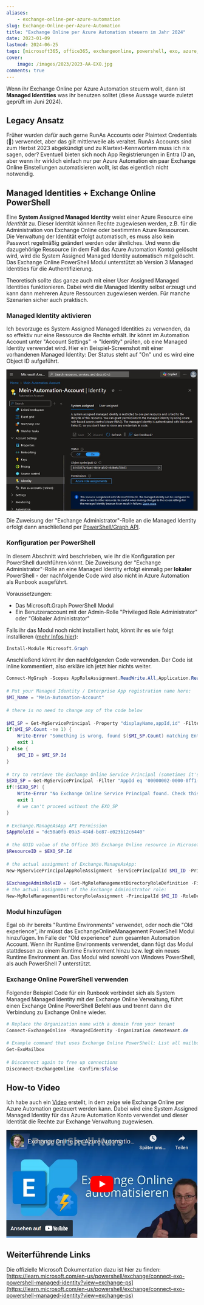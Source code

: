 ```yaml
---
aliases:
    - exchange-online-per-azure-automation
slug: Exchange-Online-per-Azure-Automation
title: "Exchange Online per Azure Automation steuern im Jahr 2024"
date: 2023-01-09
lastmod: 2024-06-25
tags: [microsoft365, office365, exchangeonline, powershell, exo, azure, azureautomation]
cover:
    image: /images/2023/2023-AA-EXO.jpg
comments: true    
---
```


Wenn ihr Exchange Online per Azure Automation steuern wollt, dann ist **Managed Identities** was ihr benutzen solltet (diese Aussage wurde zuletzt geprüft im Juni 2024).

## Legacy Ansatz

Früher wurden dafür auch gerne RunAs Accounts oder Plaintext Credentials (🤢) verwendet, aber das gilt mittlerweile als veraltet. RunAs Accounts sind zum Herbst 2023 abgekündigt und zu Klartext-Kennwörtern muss ich nix sagen, oder?
Eventuell bieten sich noch App Registrierungen in Entra ID an, aber wenn ihr wirklich einfach nur per Azure Automation ein paar Exchange Online Einstellungen automatisieren wollt, ist das eigentlich nicht notwendig.

## Managed Identities + Exchange Online PowerShell

Eine **System Assigned Managed Identity** weist einer Azure Resource eine *Identität* zu. Dieser Identität können Rechte zugewiesen werden, z.B. für die Administration von Exchange Online oder bestimmten Azure Ressourcen. Die Verwaltung der Identität erfolgt automatisch, es muss also kein Passwort regelmäßig geändert werden oder ähnliches. Und wenn die dazugehörige Ressource (in dem Fall das Azure Automation Konto) gelöscht wird, wird die System Assigned Managed Identity automatisch mitgelöscht.
Das Exchange Online PowerShell Modul unterstützt ab Version 3 Managed Identities für die Authentifizierung.

Theoretisch sollte das ganze auch mit einer User Assigned Managed Identities funktionieren. Dabei wird die Managed Identity selbst erzeugt und kann dann mehreren Azure Ressourcen zugewiesen werden. Für manche Szenarien sicher auch praktisch.

### Managed Identity aktivieren

Ich bevorzuge es System Assigned Managed Identities zu verwenden, da so effektiv nur eine Ressource die Rechte erhält. Ihr könnt im Automation Account unter "Account Settings" -> "Identity" prüfen, ob eine Managed Identity verwendet wird. Hier ein Beispiel-Screenshot mit einer vorhandenen Managed Identity: Der Status steht auf "On" und es wird eine Object ID aufgeführt.

[![Beispiel für einen Azure Automation Account mit einer System Assigned Managed Identity](/images/2024/2024-06-21_AutomationAccount-Managed-Identity.jpg "Beispiel für einen Azure Automation Account mit einer System Assigned Managed Identity")](/images/2024/2024-06-21_AutomationAccount-Managed-Identity.jpg)

Die Zuweisung der "Exchange Administrator"-Rolle an die Managed Identity erfolgt dann anschließend per [PowerShell/Graph API](#konfiguration-per-powershell).

### Konfiguration per PowerShell

In diesem Abschnitt wird beschrieben, wie ihr die Konfiguration per PowerShell durchführen könnt. Die Zuweisung der "Exchange Administrator"-Rolle an eine Managed Identity erfolgt einmalig per **lokaler** PowerShell - der nachfolgende Code wird also nicht in Azure Automation als Runbook ausgeführt.

Voraussetzungen:

- Das Microsoft.Graph PowerShell Modul
- Ein Benutzeraccount mit der Admin-Rolle "Privileged Role Administrator" oder "Globaler Administrator"

Falls ihr das Modul noch nicht installiert habt, könnt ihr es wie folgt installieren ([mehr Infos hier](https://learn.microsoft.com/en-us/powershell/microsoftgraph/installation?view=graph-powershell-1.0)):

```powershell
Install-Module Microsoft.Graph
```

Anschließend könnt ihr den nachfolgenden Code verwenden. Der Code ist inline kommentiert, also erkläre ich jetzt hier nichts weiter.

```powershell
Connect-MgGraph -Scopes AppRoleAssignment.ReadWrite.All,Application.Read.All,RoleManagement.ReadWrite.Directory

# Put your Managed Identity / Enterprise App registration name here:
$MI_Name = "Mein-Automation-Account" 

# there is no need to change any of the code below

$MI_SP = Get-MgServicePrincipal -Property "displayName,appId,id" -Filter "servicePrincipalType eq 'ManagedIdentity' and DisplayName eq '$($MI_Name)'" -ErrorAction Stop
if($MI_SP.Count -ne 1) {
    Write-Error "Something is wrong, found $($MI_SP.Count) matching Entra Service Principals. Aborting..."
    exit 1
} else {
    $MI_ID = $MI_SP.Id
}

# try to retrieve the Exchange Online Service Principal (sometimes it's not available)
$EXO_SP = Get-MgServicePrincipal -Filter "AppId eq '00000002-0000-0ff1-ce00-000000000000'"
if(!$EXO_SP) {
    Write-Error "No Exchange Online Service Principal found. Check this for troubleshooting: https://learn.microsoft.com/en-us/powershell/exchange/connect-exo-powershell-managed-identity?view=exchange-ps#what-to-do-if-the-office-365-exchange-online-resource-is-not-available-in-microsoft-entra-id"
    exit 1
    # we can't proceed without the EXO_SP
}

# Exchange.ManageAsApp API Permission
$AppRoleId = "dc50a0fb-09a3-484d-be87-e023b12c6440" 

# the GUID value of the Office 365 Exchange Online resource in Microsoft Entra ID. The AppId value is the same in every organization, but the Id value is different in every organization.
$ResourceID = $EXO_SP.Id 

# the actual assignment of Exchange.ManageAsApp:
New-MgServicePrincipalAppRoleAssignment -ServicePrincipalId $MI_ID -PrincipalId $MI_ID -AppRoleId $AppRoleID -ResourceId $ResourceID

$ExchangeAdminRoleID = (Get-MgRoleManagementDirectoryRoleDefinition -Filter "DisplayName eq 'Exchange Administrator'").Id
# the actual assignment of the Exchange Administrator role:
New-MgRoleManagementDirectoryRoleAssignment -PrincipalId $MI_ID -RoleDefinitionId $ExchangeAdminRoleID -DirectoryScopeId "/"
```

### Modul hinzufügen

Egal ob ihr bereits "Runtime Environments" verwendet, oder noch die "Old experience", ihr müsst das ExchangeOnlineManagement PowerShell Modul hinzufügen. Im Falle der "Old experience" zum gesamten Automation Account. Wenn ihr Runtime Environments verwendet, dann fügt das Modul stattdessen zu einem Runtime Environment hinzu bzw. legt ein neues Runtime Environment an. Das Modul wird sowohl von Windows PowerShell, als auch PowerShell 7 unterstützt.

### Exchange Online PowerShell verwenden

Folgender Beispiel Code für ein Runbook verbindet sich als System Managed Managed Identity mit der Exchange Online Verwaltung, führt einen Exchange Online PowerShell Befehl aus und trennt dann die Verbindung zu Exchange Online wieder.

```powershell
# Replace the Organization name with a domain from your tenant
Connect-ExchangeOnline -ManagedIdentity -Organization demotenant.de

# Example command that uses Exchange Online PowerShell: List all mailboxes
Get-ExoMailbox

# Disconnect again to free up connections
Disconnect-ExchangeOnline -Confirm:$false
```

## How-to Video

Ich habe auch ein [Video](https://www.youtube.com/watch?v=unXf7ma1NR4) erstellt, in dem zeige wie Exchange Online per Azure Automation gesteuert werden kann. Dabei wird eine System Assigned Managed Identity für das Azure Automation Konto verwendet und dieser Identität die Rechte zur Exchange Verwaltung zugewiesen.

[![Exchange Online per Azure Automation verwalten (YouTube)](/images/2023/2023-01-09_Azure_Automation_Exchange_online_thumbnail.png "Exchange Online per Azure Automation verwalten (YouTube)")](https://www.youtube.com/watch?v=unXf7ma1NR4)

## Weiterführende Links

Die offizielle Microsoft Dokumentation dazu ist hier zu finden: [https://learn.microsoft.com/en-us/powershell/exchange/connect-exo-powershell-managed-identity?view=exchange-ps](https://learn.microsoft.com/en-us/powershell/exchange/connect-exo-powershell-managed-identity?view=exchange-ps)
